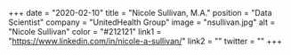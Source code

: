+++ 
date = "2020-02-10" 
title = "Nicole Sullivan, M.A." 
position = "Data Scientist" 
company = "UnitedHealth Group" 
image = "nsullivan.jpg" 
alt = "Nicole Sullivan" 
color = "#212121" 
link1 = "https://www.linkedin.com/in/nicole-a-sullivan/"
link2 = ""
twitter = ""
+++